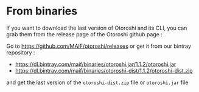 # From binaries

If you want to download the last version of Otoroshi and its CLI, you can grab them from the release page of the Otoroshi github page :

Go to https://github.com/MAIF/otoroshi/releases or get it from our bintray repository :

* https://dl.bintray.com/maif/binaries/otoroshi.jar/1.1.2/otoroshi.jar
* https://dl.bintray.com/maif/binaries/otoroshi-dist/1.1.2/otoroshi-dist.zip

and get the last version of the `otoroshi-dist.zip` file or `otoroshi.jar` file
